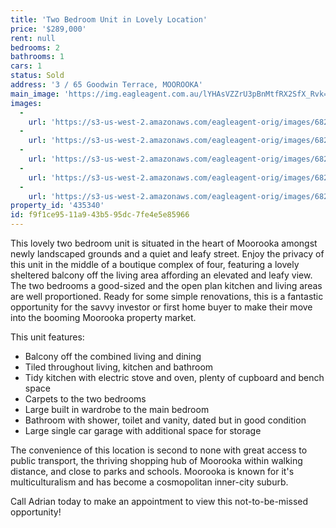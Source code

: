 ```yaml
---
title: 'Two Bedroom Unit in Lovely Location'
price: '$289,000'
rent: null
bedrooms: 2
bathrooms: 1
cars: 1
status: Sold
address: '3 / 65 Goodwin Terrace, MOOROOKA'
main_image: 'https://img.eagleagent.com.au/lYHAsVZZrU3pBnMtfRX2SfX_Rvk=/1280x854/smart/https://s3-us-west-2.amazonaws.com/eagleagent-orig/images/6823381/120760481-image-M.jpg'
images:
  -
    url: 'https://s3-us-west-2.amazonaws.com/eagleagent-orig/images/6823385/120760481-image-D.jpg'
  -
    url: 'https://s3-us-west-2.amazonaws.com/eagleagent-orig/images/6823384/120760481-image-C.jpg'
  -
    url: 'https://s3-us-west-2.amazonaws.com/eagleagent-orig/images/6823383/120760481-image-B.jpg'
  -
    url: 'https://s3-us-west-2.amazonaws.com/eagleagent-orig/images/6823382/120760481-image-A.jpg'
  -
    url: 'https://s3-us-west-2.amazonaws.com/eagleagent-orig/images/6823381/120760481-image-M.jpg'
property_id: '435340'
id: f9f1ce95-11a9-43b5-95dc-7fe4e5e85966
---
```

This lovely two bedroom unit is situated in the heart of Moorooka amongst newly landscaped grounds and a quiet and leafy street. Enjoy the privacy of this unit in the middle of a boutique complex of four, featuring a lovely sheltered balcony off the living area affording an elevated and leafy view. The two bedrooms a good-sized and the open plan kitchen and living areas are well proportioned. Ready for some simple renovations, this is a fantastic opportunity for the savvy investor or first home buyer to make their move into the booming Moorooka property market.

This unit features:

*  Balcony off the combined living and dining
*  Tiled throughout living, kitchen and bathroom
*  Tidy kitchen with electric stove and oven, plenty of cupboard and bench space
*  Carpets to the two bedrooms
*  Large built in wardrobe to the main bedroom
*  Bathroom with shower, toilet and vanity, dated but in good condition
*  Large single car garage with additional space for storage

The convenience of this location is second to none with great access to public transport, the thriving shopping hub of Moorooka within walking distance, and close to parks and schools. Moorooka is known for it's multiculturalism and has become a cosmopolitan inner-city suburb.

Call Adrian today to make an appointment to view this not-to-be-missed opportunity!